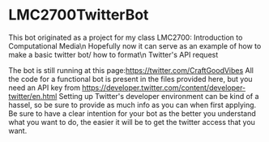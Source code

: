 # LMC2700TwitterBot
This bot originated as a project for my class LMC2700: Introduction to Computational Media\n
Hopefully now it can serve as an example of how to make a basic twitter bot/ how to format\n
Twitter's API request

The bot is still running at this page:https://twitter.com/CraftGoodVibes
All the code for a functional bot is present in the files provided here, but you need an
API key from https://developer.twitter.com/content/developer-twitter/en.html
Setting up Twitter's developer environment can be kind of a hassel, so be sure to provide
as much info as you can when first applying. Be sure to have a clear intention for your bot
as the better you understand what you want to do, the easier it will be to get the twitter
access that you want.
